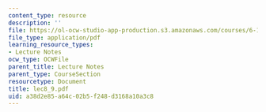 ```yaml
---
content_type: resource
description: ''
file: https://ol-ocw-studio-app-production.s3.amazonaws.com/courses/6-111-introductory-digital-systems-laboratory-spring-2006/a38d2e85a64c02b5f248d3168a10a3c8_lec8_9.pdf
file_type: application/pdf
learning_resource_types:
- Lecture Notes
ocw_type: OCWFile
parent_title: Lecture Notes
parent_type: CourseSection
resourcetype: Document
title: lec8_9.pdf
uid: a38d2e85-a64c-02b5-f248-d3168a10a3c8
---
```

